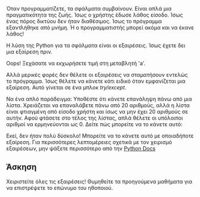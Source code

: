Όταν προγραμματίζετε, τα σφάλματα συμβαίνουν. Είναι απλά μια πραγματικότητα της ζωής. Ίσως ο χρήστης έδωσε λάθος είσοδο. Ίσως ένας πόρος δικτύου δεν ήταν διαθέσιμος. Ίσως το πρόγραμμα εξαντλήθηκε από μνήμη. Ή ο προγραμματιστής μπορεί ακόμα και να έκανε λάθος!

Η λύση της Python για τα σφάλματα είναι οι εξαιρέσεις. Ίσως έχετε δει μια εξαίρεση πριν.

Oops! Ξεχάσατε να εκχωρήσετε τιμή στη μεταβλητή 'a'.

Αλλά μερικές φορές δεν θέλετε οι εξαιρέσεις να σταματήσουν εντελώς το πρόγραμμα. Ίσως θέλετε να κάνετε κάτι ειδικό όταν εμφανίζεται μια εξαίρεση. Αυτό γίνεται σε ένα μπλοκ *try/except*.

Να ένα απλό παράδειγμα: Υποθέστε ότι κάνετε επανάληψη πάνω από μια λίστα. Χρειάζεται να επαναλάβετε πάνω από 20 αριθμούς, αλλά η λίστα είναι φτιαγμένη από είσοδο χρήστη και ίσως να μην έχει 20 αριθμούς σε αυτήν. Αφού φτάσετε στο τέλος της λίστας, απλά θέλετε οι υπόλοιποι αριθμοί να ερμηνεύονται ως 0. Δείτε πώς μπορείτε να το κάνετε αυτό:

Εκεί, δεν ήταν πολύ δύσκολο! Μπορείτε να το κάνετε αυτό με οποιαδήποτε εξαίρεση. Για περισσότερες λεπτομέρειες σχετικά με τον χειρισμό εξαιρέσεων, μην ψάξετε περισσότερο από την [Python Docs](http://docs.python.org/tutorial/errors.html#handling-exceptions)

Άσκηση
--------

Χειριστείτε όλες τις εξαιρέσεις! Θυμηθείτε τα προηγούμενα μαθήματα για να επιστρέψετε το επώνυμο του ηθοποιού.